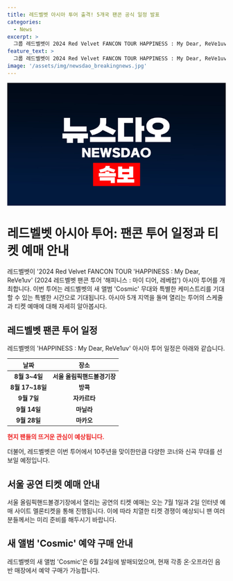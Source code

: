 ```yaml
---
title: 레드벨벳 아시아 투어 출격! 5개국 팬콘 공식 일정 발표
categories:
  - News
excerpt: >
  그룹 레드벨벳이 2024 Red Velvet FANCON TOUR HAPPINESS : My Dear, ReVe1uv 아시아 투어를 개최한다. 투어는 8월 3~4일 서울을 시작으로 방콕, 자카르타, 마닐라, 마카오까지 5개 지역을 돌며, 새 앨범 Cosmic으로 무대를 채워 각지의 팬들과 만날 예정이다. 서울 공연 티켓 예매는 7월 1일과 2일 멜론티켓에서 시작되며, 레드벨벳의 데뷔 10주년을 맞아 다채로운 무대와 케미스트리를 기대할 수 있다.
feature_text: >
  그룹 레드벨벳이 2024 Red Velvet FANCON TOUR HAPPINESS : My Dear, ReVe1uv 아시아 투어를 개최한다. 투어는 8월 3~4일 서울을 시작으로 방콕, 자카르타, 마닐라, 마카오까지 5개 지역을 돌며, 새 앨범 Cosmic으로 무대를 채워 각지의 팬들과 만날 예정이다. 서울 공연 티켓 예매는 7월 1일과 2일 멜론티켓에서 시작되며, 레드벨벳의 데뷔 10주년을 맞아 다채로운 무대와 케미스트리를 기대할 수 있다.
image: '/assets/img/newsdao_breakingnews.jpg'
---
```


<p><img src="/assets/img/newsdao_breakingnews.jpg" alt="firstkoreanews 속보" /></p>

<h1>레드벨벳 아시아 투어: 팬콘 투어 일정과 티켓 예매 안내</h1>

<p data-ke-size="size16">레드벨벳이 '2024 Red Velvet FANCON TOUR 'HAPPINESS : My Dear, ReVe1uv' (2024 레드벨벳 팬콘 투어 '해피니스 : 마이 디어, 레베럽') 아시아 투어를 개최합니다. 이번 투어는 레드벨벳의 새 앨범 'Cosmic' 무대와 특별한 케미스트리를 기대할 수 있는 특별한 시간으로 기대됩니다. 아시아 5개 지역을 돌며 열리는 투어의 스케줄과 티켓 예매에 대해 자세히 알아봅시다.</p>

<h2 data-ke-size="size26">레드벨벳 팬콘 투어 일정</h2>

<p data-ke-size="size16">레드벨벳의 'HAPPINESS : My Dear, ReVe1uv' 아시아 투어 일정은 아래와 같습니다.</p>

<table>
<thead>
<tr>
<th><b>날짜</b></th>
<th><b>장소</b></th>
</tr>
</thead>
<tbody>
<tr>
<td style="text-align: center; height: 17px;"><b>8월 3~4일</b></td>
<td style="text-align: center; height: 17px;"><b>서울 올림픽핸드볼경기장</b></td>
</tr>
<tr>
<td style="text-align: center; height: 17px;"><b>8월 17~18일</b></td>
<td style="text-align: center; height: 17px;"><b>방콕</b></td>
</tr>
<tr>
<td style="text-align: center; height: 17px;"><b>9월 7일</b></td>
<td style="text-align: center; height: 17px;"><b>자카르타</b></td>
</tr>
<tr>
<td style="text-align: center; height: 17px;"><b>9월 14일</b></td>
<td style="text-align: center; height: 17px;"><b>마닐라</b></td>
</tr>
<tr>
<td style="text-align: center; height: 17px;"><b>9월 28일</b></td>
<td style="text-align: center; height: 17px;"><b>마카오</b></td>
</tr>
</tbody>
</table>

<p><b><span style="color: #ee2323;">현지 팬들의 뜨거운 관심이 예상됩니다.</span></b></p>

<p data-ke-size="size16">더불어, 레드벨벳은 이번 투어에서 10주년을 맞이한만큼 다양한 코너와 신곡 무대를 선보일 예정입니다.</p>

<h2 data-ke-size="size26">서울 공연 티켓 예매 안내</h2>

<p data-ke-size="size16">서울 올림픽핸드볼경기장에서 열리는 공연의 티켓 예매는 오는 7월 1일과 2일 인터넷 예매 사이트 멜론티켓을 통해 진행됩니다. 이에 따라 치열한 티켓 경쟁이 예상되니 팬 여러분들께서는 미리 준비를 해두시기 바랍니다.</p>

<h2 data-ke-size="size26">새 앨범 'Cosmic' 예약 구매 안내</h2>

<p data-ke-size="size16">레드벨벳의 새 앨범 'Cosmic'은 6월 24일에 발매되었으며, 현재 각종 온·오프라인 음반 매장에서 예약 구매가 가능합니다.</p>

<p data-ke-size="size16">&nbsp;</p>

